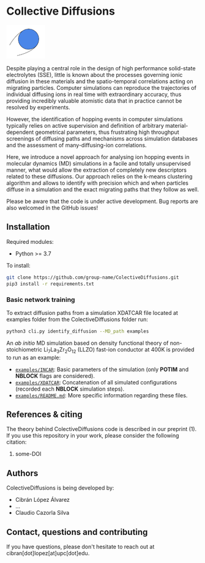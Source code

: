 # Collective Diffusions

<img src=./Ion.svg width="20%">

Despite playing a central role in the design of high performance solid-state electrolytes (SSE), little is known about the processes governing ionic diffusion in these materials and the spatio-temporal correlations acting on migrating particles. Computer simulations can reproduce the trajectories of individual diffusing ions in real time with extraordinary accuracy, thus providing incredibly valuable atomistic data that in practice cannot be resolved by experiments.

However, the identification of hopping events in computer simulations typically relies on active supervision and definition of arbitrary material-dependent geometrical parameters, thus frustrating high throughput screenings of diffusing paths and mechanisms across simulation databases and the assessment of many-diffusing-ion correlations.   

Here, we introduce a novel approach for analysing ion hopping events in molecular dynamics (MD) simulations in a facile and totally unsupervised manner, what would allow the extraction of completely new descriptors related to these diffusions. Our approach relies on the k-means clustering algorithm and allows to identify with precision which and when particles diffuse in a simulation and the exact migrating paths that they follow as well.

Please be aware that the code is under active development. Bug reports are also welcomed in the GitHub issues!

## Installation

Required modules:

* Python >= 3.7

To install:

```bash
git clone https://github.com/group-name/ColectiveDiffusions.git
pip3 install -r requirements.txt
```

### Basic network training

To extract diffusion paths from a simulation XDATCAR file located at examples folder from the ColectiveDiffusions folder run:

```bash
python3 cli.py identify_diffusion --MD_path examples
```

An *ab initio* MD simulation based on density functional theory of non-stoichiometric Li<sub>7</sub>La<sub>3</sub>Zr<sub>2</sub>O<sub>12</sub> (LLZO) fast-ion conductor at 400K is provided to run as an example:
 - [`examples/INCAR`](examples/INCAR): Basic parameters of the simulation (only **POTIM** and **NBLOCK** flags are considered).
 - [`examples/XDATCAR`](examples/XDATCAR): Concatenation of all simulated configurations (recorded each **NBLOCK** simulation steps).
 - [`examples/README.md`](examples/README.md): More specific information regarding these files.

## References & citing

The theory behind ColectiveDiffusions code is described in our preprint (1). If you use this repository in your work, please consider the following citation:

 1. some-DOI

## Authors

ColectiveDiffusions is being developed by:

 - Cibrán López Álvarez
 - ...
 - Claudio Cazorla Silva

## Contact, questions and contributing

If you have questions, please don't hesitate to reach out at cibran[dot]lopez[at]upc[dot]edu.
